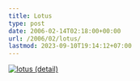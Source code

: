 ```yaml
---
title: Lotus
type: post
date: 2006-02-14T02:18:00+00:00
url: /2006/02/lotus/
lastmod: 2023-09-10T19:14:12+07:00
---
```

[![lotus (detail)][1]][2]

 [1]: //static.flickr.com/41/99604025_b7f232fa1d.jpg
 [2]: http://www.flickr.com/photos/schreibblogade/99604025/ "lotus (detail)"
